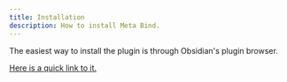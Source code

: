```yaml
---
title: Installation
description: How to install Meta Bind.
---
```


The easiest way to install the plugin is through Obsidian's plugin browser.

[Here is a quick link to it.](https://obsidian.md/plugins?search=meta%20bind#)
